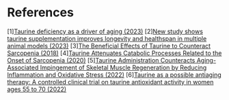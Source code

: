 # References
[1][Taurine deficiency as a driver of aging (2023)](https://www.science.org/doi/10.1126/science.abn9257)
[2][New study shows taurine supplementation improves longevity and healthspan in multiple animal models (2023)](https://www.reddit.com/r/longevity/comments/144ge6d/new_study_shows_taurine_supplementation_improves/)
[3][The Beneficial Effects of Taurine to Counteract Sarcopenia (2018)](https://www.ncbi.nlm.nih.gov/pmc/articles/PMC6040170/)
[4][Taurine Attenuates Catabolic Processes Related to the Onset of Sarcopenia (2020)](https://www.ncbi.nlm.nih.gov/pmc/articles/PMC7700215/)
[5][Taurine Administration Counteracts Aging-Associated Impingement of Skeletal Muscle Regeneration by Reducing Inflammation and Oxidative Stress (2022)](https://www.ncbi.nlm.nih.gov/pmc/articles/PMC9137670/)
[6][Taurine as a possible antiaging therapy: A controlled clinical trial on taurine antioxidant activity in women ages 55 to 70 (2022)](https://www.sciencedirect.com/science/article/abs/pii/S0899900722001198?via%3Dihub)